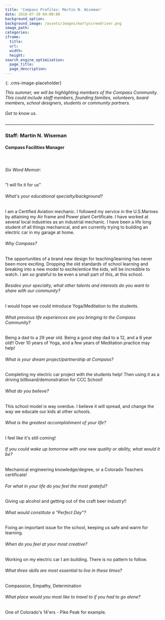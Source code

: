 ```yaml
---
title: 'Compass Profiles: Martin N. Wiseman'
date: 2018-07-30 04:00:00
background_option:
background_image: /assets/images/martyscrewdriver.png
image_path:
categories:
iframe:
  title:
  url:
  width:
  height:
search_engine_optimization:
  page_title:
  page_description:
---
```


![](data:image/png;base64,iVBORw0KGgoAAAANSUhEUgAAAAEAAAABCAYAAAAfFcSJAAAADUlEQVQYV2NYtWrVfwAG/gL+NbCogwAAAABJRU5ErkJggg==){: .cms-image-placeholder}

<address>This summer, we will be highlighting members of the Compass Community.&nbsp; This could include staff members, founding families, volunteers, board members, school designers, students or community partners.</address>

<address>&nbsp;</address>

<address>Get to know us.</address>

\_\_\_\_\_\_\_\_\_\_\_\_\_\_\_\_\_\_\_\_\_\_\_\_\_\_\_\_\_\_\_\_\_\_\_\_\_\_\_\_\_\_\_\_\_\_\_\_\_\_\_\_\_\_\_\_\_\_\_\_\_\_\_\_\_\_\_\_\_\_\_\_\_\_\_\_

### Staff: Martin N. Wiseman

#### Compass Facilities Manager

#### &nbsp;

###### Six Word Memoir:&nbsp;

"I will fix it for us"

###### What's your educational specialty/background?

I am a Certified Aviation mechanic. I followed my service in the U.S.Marines by attaining my Air frame and Power plant Certificate. I have worked at several local industries as an industrial mechanic. I have been a life long student of all things mechanical, and am currently trying to building an electric car in my garage at home.

###### Why Compass?

The opportunities of a brand new design for teaching/learning has never been more exciting. Dropping the old standards of school learning and breaking into a new model to excite/entice the kids, will be incredible to watch. I am so grateful to be even a small part of this, at this school.

###### Besides your specialty, what other talents and interests do you want to share with our community?

I would hope we could introduce Yoga/Meditation to the students.

###### What previous life experiences are you bringing to the Compass Community?

Being a dad to a 29 year old. Being a good step dad to a 12, and a 6 year old!! Over 10 years of Yoga, and a few years of Meditation practice may help!

###### What is your dream project/partnership at Compass?

Completing my electric car project with the students help! Then using it as a driving billboard/demonstration for CCC School!

###### What do you believe?

This school model is way overdue. I believe it will spread, and change the way we educate our kids at other schools.

###### What is the greatest accomplishment of your life?

I feel like it's still coming!

###### If you could wake up tomorrow with one new quality or ability, what would it be?

Mechanical engineering knowledge/degree, or a Colorado Teachers certificate!

###### For what in your life do you feel the most grateful?

Giving up alcohol and getting out of the craft beer industry!!

###### What would constitute a "Perfect Day"?

Fixing an important issue for the school, keeping us safe and warm for learning.

###### When do you feel at your most creative?

Working on my electric car I am building. There is no pattern to follow.

###### What three skills are most essential to live in these times?

Compassion, Empathy, Determination

###### What place would you most like to travel to if you had to go alone?

One of Colorado's 14'ers - Pike Peak for example.